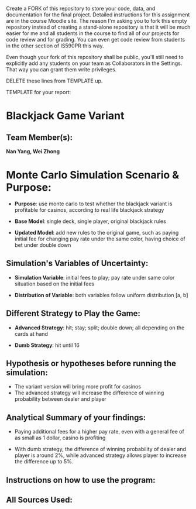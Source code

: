 Create a FORK of this repository to store your code, data, and documentation for the final project. Detailed instructions for this assignment are in the course Moodle site.  The reason I'm asking you to fork this empty repository instead of creating a stand-alone repository is that it will be much easier for me and all students in the course to find all of our projects for code review and for grading. You can even get code review from students in the other section of IS590PR this way.

Even though your fork of this repository shall be public, you'll still need to explicitly add any students on your team as Collaborators in the Settings. That way you can grant them write privileges.

DELETE these lines from TEMPLATE up.

TEMPLATE for your report:

# Blackjack Game Variant

## Team Member(s): 

**Nan Yang, Wei Zhong**

# Monte Carlo Simulation Scenario & Purpose:

- **Purpose**: use monte carlo to test whether the blackjack variant is profitable for casinos, according to real life blackjack strategy

- **Base Model**: single deck, single player, original blackjack rules

- **Updated Model**: add new rules to the original game, such
as paying initial fee for changing pay rate under the same color, having choice of bet under double down


## Simulation's Variables of Uncertainty:

- **Simulation Variable**: initial fees to play; pay rate under same color situation based on the initial fees

- **Distribution of Variable**: both variables follow uniform distribution [a, b]

## Different Strategy to Play the Game:

- **Advanced Strategy**: hit; stay; split; double down; all depending on the cards at hand

- **Dumb Strategy**: hit until 16

## Hypothesis or hypotheses before running the simulation:

- The variant version will bring more profit for casinos
- The advanced strategy will increase the difference of winning probability between dealer and player

## Analytical Summary of your findings: 

- Paying additional fees for a higher pay rate, even with a general fee of as small as 1 dollar, casino is profiting

- With dumb strategy, the difference of winning probability of dealer and player is around 2%, while advanced strategy 
allows player to increase the difference up to 5%.

## Instructions on how to use the program:

## All Sources Used:

